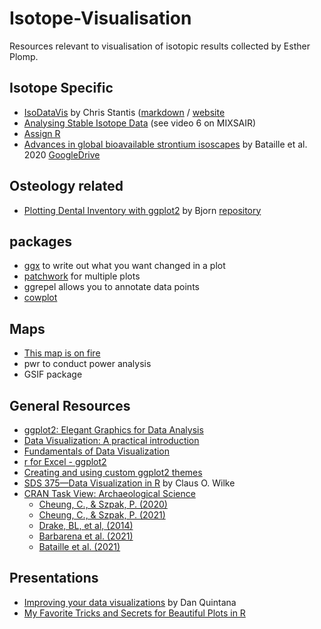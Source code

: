 # Isotope-Visualisation
Resources relevant to visualisation of isotopic results collected by Esther Plomp.


## Isotope Specific 

* [IsoDataVis](https://github.com/stantis/IsoDataVis) by Chris Stantis ([markdown](https://github.com/stantis/IsoDataVis/blob/master/DataVis.Rmd) / [website](https://stantis.github.io/IsoDataVis/)
* [Analysing Stable Isotope Data](https://sites.google.com/view/brianhayden/teaching/analyzing-stable-isotope-data) (see video 6 on MIXSAIR)
* [Assign R](https://spatial-lab.github.io/assignR/)
* [Advances in global bioavailable strontium isoscapes](https://doi.org/10.1016/j.palaeo.2020.109849) by Bataille et al. 2020 [GoogleDrive](https://drive.google.com/open?id=1g9rCGo3Kd3hz2o5JKkSbgNsGJclvsuQm)

## Osteology related
* [Plotting Dental Inventory with ggplot2](https://bjorn.rbind.io/post/dental-inv-plot/) by Bjorn [repository](https://github.com/bbartholdy/dental-inv-plot)

## packages
* [ggx](https://github.com/brandmaier/ggx) to write out what you want changed in a plot
* [patchwork](https://gotellilab.github.io/GotelliLabMeetingHacks/NickGotelli/ggplotPatchwork.html) for multiple plots
* ggrepel allows you to annotate data points
* [cowplot](https://cran.r-project.org/web/packages/cowplot/vignettes/introduction.html) 

## Maps
* [This map is on fire](https://www.patrickbaylis.com/blog/2021-01-31-fire-maps/)
* pwr to conduct power analysis
* GSIF package

## General Resources

* [ggplot2: Elegant Graphics for Data Analysis](https://ggplot2-book.org/)
* [Data Visualization: A practical introduction](https://socviz.co/)
* [Fundamentals of Data Visualization](https://clauswilke.com/dataviz/)
* [r for Excel - ggplot2](https://rstudio-conf-2020.github.io/r-for-excel/ggplot2.html)
* [Creating and using custom ggplot2 themes](https://themockup.blog/posts/2020-12-26-creating-and-using-custom-ggplot2-themes/)
* [SDS 375—Data Visualization in R](https://wilkelab.org/SDS375/schedule.html) by Claus O. Wilke
* [CRAN Task View: Archaeological Science](https://github.com/benmarwick/ctv-archaeology)
     - [Cheung, C., & Szpak, P. (2020)](https://doi.org/10.1007/s10816-020-09492-5)
     - [Cheung, C., & Szpak, P. (2021)](https://doi.org/10.1007/s10816-021-09514-w)
     - [Drake, BL, et al, (2014)](http://journals.plos.org/plosone/article?id=10.1371/journal.pone.0095580)
     - [Barbarena et al. (2021)](https://doi.org/10.3389/fevo.2021.584325)
     - [Bataille et al. (2021)](https://doi.org/10.1371/journal.pone.0250383)

## Presentations
* [Improving your data visualizations](https://osf.io/nsbpx/) by Dan Quintana
* [My Favorite Tricks and Secrets for Beautiful Plots in R](https://github.com/Z3tt/OutlierConf2021)
